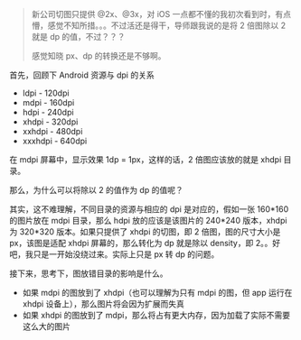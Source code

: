 > 新公司切图只提供 @2x、@3x，对 iOS 一点都不懂的我初次看到时，有点懵，感觉不知所措。。。不过活还是得干，导师跟我说的是将 2 倍图除以 2 就是 dp 的值，不过？？？
>
> 感觉知晓 px、dp 的转换还是不够啊。

首先，回顾下 Android 资源与 dpi 的关系

+ ldpi - 120dpi
+ mdpi - 160dpi
+ hdpi - 240dpi
+ xhdpi - 320dpi
+ xxhdpi - 480dpi
+ xxxhdpi - 640dpi

在 mdpi 屏幕中，显示效果 1dp = 1px，这样的话，2 倍图应该放的就是 xhdpi 目录。

那么，为什么可以将除以 2 的值作为 dp 的值呢？

其实，这不难理解，不同目录的资源与相应的 dpi 是对应的，假如一张 160*160 的图片放在 mdpi 目录，那么 hdpi 放的应该是该图片的 240\*240 版本，xhdpi 为 320\*320 版本。如果只提供了 xhdpi 的切图，即 2 倍图，图的尺寸大小是 px，该图是适配 xhdpi 屏幕的，那么转化为 dp 就是除以 density，即 2。。好吧，我只是一开始没绕过来。实际上只是 px 转 dp 的问题。



接下来，思考下，图放错目录的影响是什么。

+ 如果 mdpi 的图放到了 xhdpi（也可以理解为只有 mdpi 的图，但 app 运行在 xhdpi 设备上），那么图片将会因为扩展而失真
+ 如果 xhdpi 的图放到了 mdpi，那么将占有更大内存，因为加载了实际不需要这么大的图片





